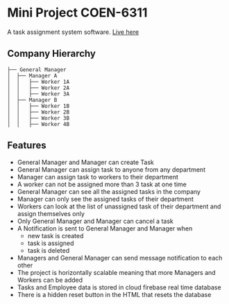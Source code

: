 # Mini Project COEN-6311
A task assignment system software.
[Live here](https://mini-project.hamzasumbal.com/)


## Company Hierarchy
```
├── General Manager
│  ├── Manager A
│  │   ├── Worker 1A
│  │   ├── Worker 2A
│  │   ├── Worker 3A
│  ├── Manager B
│  │   ├── Worker 1B
│  │   ├── Worker 2B
│  │   ├── Worker 3B
│  │   ├── Worker 4B      
```


## Features

- General Manager and Manager can create Task
- General Manager can assign task to anyone from any department
- Manager can assign task to workers to their department
- A worker can not be assigned more than 3 task at one time
- General Manager can see all the assigned tasks in the company
- Manager can only see the assigned tasks of their department
- Workers can look at the list of unassigned task of their department and assign themselves only
- Only General Manager and Manager can cancel a task
- A Notification is sent to General Manager and Manager when 
    - new task is created
    - task is assigned
    - task is deleted
- Managers and General Manager can send message notification to each other
- The project is horizontally scalable meaning that more Managers and Workers can be added
- Tasks and Employee data is stored in cloud firebase real time database
- There is a hidden reset button in the HTML that resets the database




